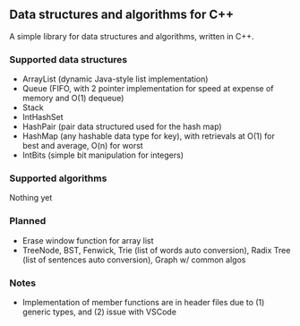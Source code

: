## Data structures and algorithms for C++

A simple library for data structures and algorithms, written in C++.

### Supported data structures
- ArrayList (dynamic Java-style list implementation)
- Queue (FIFO, with 2 pointer implementation for speed at expense of memory and O(1) dequeue)
- Stack
- IntHashSet
- HashPair (pair data structured used for the hash map)
- HashMap (any hashable data type for key), with retrievals at O(1) for best and average, O(n) for worst
- IntBits (simple bit manipulation for integers)

### Supported algorithms
Nothing yet

### Planned
- Erase window function for array list
- TreeNode, BST, Fenwick, Trie (list of words auto conversion), Radix Tree (list of sentences auto conversion), Graph w/ common algos

### Notes
- Implementation of member functions are in header files due to (1) generic types, and (2) issue with VSCode
